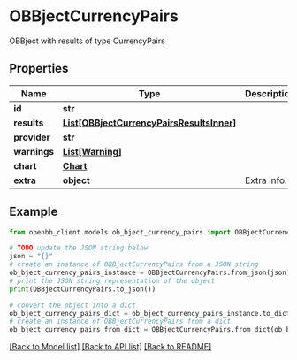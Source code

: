 # OBBjectCurrencyPairs

OBBject with results of type CurrencyPairs

## Properties

Name | Type | Description | Notes
------------ | ------------- | ------------- | -------------
**id** | **str** |  | [optional] 
**results** | [**List[OBBjectCurrencyPairsResultsInner]**](OBBjectCurrencyPairsResultsInner.md) |  | [optional] 
**provider** | **str** |  | [optional] 
**warnings** | [**List[Warning]**](Warning.md) |  | [optional] 
**chart** | [**Chart**](Chart.md) |  | [optional] 
**extra** | **object** | Extra info. | [optional] 

## Example

```python
from openbb_client.models.ob_bject_currency_pairs import OBBjectCurrencyPairs

# TODO update the JSON string below
json = "{}"
# create an instance of OBBjectCurrencyPairs from a JSON string
ob_bject_currency_pairs_instance = OBBjectCurrencyPairs.from_json(json)
# print the JSON string representation of the object
print(OBBjectCurrencyPairs.to_json())

# convert the object into a dict
ob_bject_currency_pairs_dict = ob_bject_currency_pairs_instance.to_dict()
# create an instance of OBBjectCurrencyPairs from a dict
ob_bject_currency_pairs_from_dict = OBBjectCurrencyPairs.from_dict(ob_bject_currency_pairs_dict)
```
[[Back to Model list]](../README.md#documentation-for-models) [[Back to API list]](../README.md#documentation-for-api-endpoints) [[Back to README]](../README.md)


